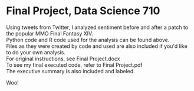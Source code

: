 # Final Project, Data Science 710   
   
Using tweets from Twitter, I analyzed sentiment before and after a patch to the popular MMO Final Fantasy XIV.    
Python code and R code used for the analysis can be found above.     
Files as they were created by code and used are also included if you'd like to do your own analysis.    
For original instructions, see Final Project.docx    
To see my final executed code, refer to Final Project.pdf   
The executive summary is also included and labeled.    
   
Woo!